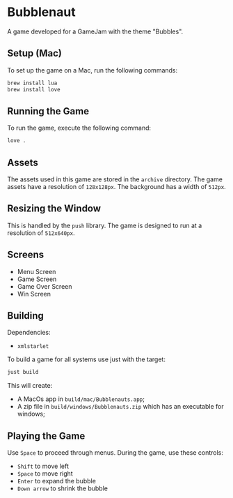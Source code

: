 # Bubblenaut
A game developed for a GameJam with the theme "Bubbles".

## Setup (Mac)
To set up the game on a Mac, run the following commands:

```bash
brew install lua
brew install love
```

## Running the Game
To run the game, execute the following command:

```bash
love .
```

## Assets
The assets used in this game are stored in the `archive` directory. The game assets have a resolution of `128x128px`.
The background has a width of `512px`.

## Resizing the Window
This is handled by the `push` library. The game is designed to run at a resolution of `512x640px`.

## Screens

- Menu Screen
- Game Screen
- Game Over Screen
- Win Screen

## Building

Dependencies:
* `xmlstarlet`

To build a game for all systems use just with the target:
```sh
just build
```
This will create:
* A MacOs app in `build/mac/Bubblenauts.app`;
* A zip file in `build/windows/Bubblenauts.zip` which has an executable for windows;

## Playing the Game
Use `Space` to proceed through menus. During the game, use these controls:
- `Shift` to move left
- `Space` to move right
- `Enter` to expand the bubble
- `Down arrow` to shrink the bubble
